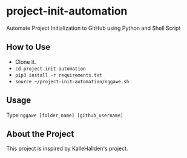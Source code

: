 # project-init-automation
Automate Project Initialization to GitHub using Python and Shell Script

## How to Use
- Clone it.
- ``` cd project-init-automation ```
- ``` pip3 install -r requirements.txt ```
- ``` source ~/project-init-automation/nggawe.sh ```

## Usage
Type
``` nggawe [folder_name] [github_username] ```

## About the Project
This project is inspired by KalleHallden's project.
